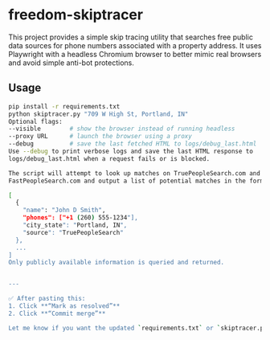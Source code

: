 # freedom-skiptracer

This project provides a simple skip tracing utility that searches free public data
sources for phone numbers associated with a property address. It uses
Playwright with a headless Chromium browser to better mimic real browsers and
avoid simple anti-bot protections.

## Usage

```bash
pip install -r requirements.txt
python skiptracer.py "709 W High St, Portland, IN"
Optional flags:
--visible        # show the browser instead of running headless
--proxy URL      # launch the browser using a proxy
--debug          # save the last fetched HTML to logs/debug_last.html
Use --debug to print verbose logs and save the last HTML response to
logs/debug_last.html when a request fails or is blocked.

The script will attempt to look up matches on TruePeopleSearch.com and
FastPeopleSearch.com and output a list of potential matches in the form:

[
  {
    "name": "John D Smith",
    "phones": ["+1 (260) 555-1234"],
    "city_state": "Portland, IN",
    "source": "TruePeopleSearch"
  },
  ...
]
Only publicly available information is queried and returned.


---

✅ After pasting this:
1. Click **“Mark as resolved”**
2. Click **“Commit merge”**

Let me know if you want the updated `requirements.txt` or `skiptracer.py` next — you’re resolving this repo like a pro engineer.